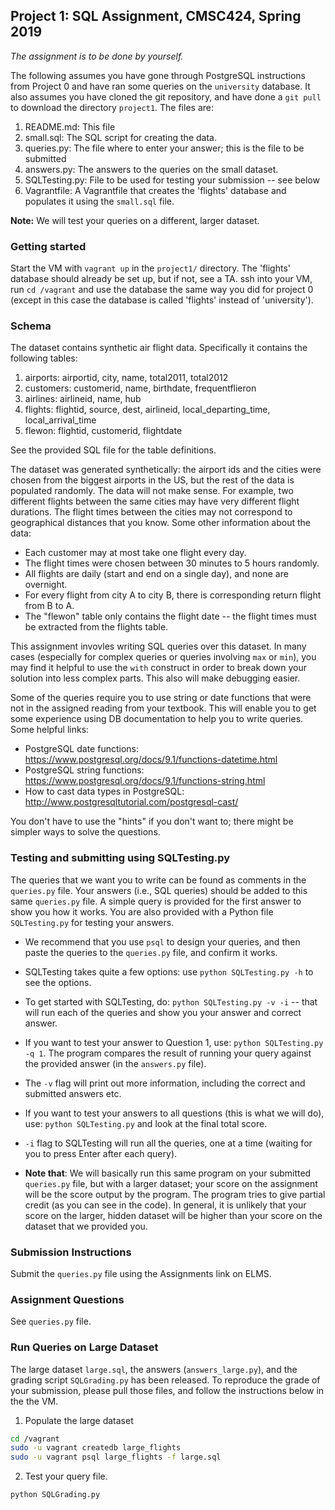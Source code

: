 ## Project 1: SQL Assignment, CMSC424, Spring 2019

*The assignment is to be done by yourself.*

The following assumes you have gone through PostgreSQL instructions from Project 0 and have ran some queries on the `university` database. It also assumes you have cloned the git repository, and have done a `git pull` to download the directory `project1`. The files are:

1. README.md: This file
1. small.sql: The SQL script for creating the data.
1. queries.py: The file where to enter your answer; this is the file to be submitted
1. answers.py: The answers to the queries on the small dataset.
1. SQLTesting.py: File to be used for testing your submission -- see below
1. Vagrantfile: A Vagrantfile that creates the 'flights' database and populates it using the `small.sql` file.

**Note:** We will test your queries on a different, larger dataset.

### Getting started
Start the VM with `vagrant up` in the `project1/` directory. The 'flights' database should already be set up, but if not, see a TA. ssh into your VM, run `cd /vagrant` and use the database the same way you did for project 0 (except in this case the database is called 'flights' instead of 'university').

### Schema
The dataset contains synthetic air flight data. Specifically it contains the following tables:

1. airports: airportid, city, name, total2011, total2012
1. customers: customerid, name, birthdate, frequentflieron
1. airlines: airlineid, name, hub
1. flights: flightid, source, dest, airlineid, local_departing_time, local_arrival_time
1. flewon: flightid, customerid, flightdate

See the provided SQL file for the table definitions.

The dataset was generated synthetically: the airport ids and the cities were chosen from the biggest airports in the US, but the rest of the data is populated randomly. The data will not make sense. For example, two different flights between the same cities may have very different flight durations. The flight times between the cities may not correspond to geographical distances that you know. Some other information about the data:
- Each customer may at most take one flight every day.
- The flight times were chosen between 30 minutes to 5 hours randomly.
- All flights are daily (start and end on a single day), and none are overnight.
- For every flight from city A to city B, there is corresponding return flight from B to A.
- The "flewon" table only contains the flight date -- the flight times must be extracted from the flights table.

This assignment invovles writing SQL queries over this dataset.  In many cases (especially for complex queries or queries involving
`max` or `min`), you may find it helpful to use the `with` construct in order to break down your solution into less complex parts. This also will make debugging easier.

Some of the queries require you to use string or date functions that were not in the assigned reading from your textbook. This will enable you to get some experience using DB documentation to help you to write queries. Some helpful links:

- PostgreSQL date functions: https://www.postgresql.org/docs/9.1/functions-datetime.html
- PostgreSQL string functions: https://www.postgresql.org/docs/9.1/functions-string.html
- How to cast data types in PostgreSQL: http://www.postgresqltutorial.com/postgresql-cast/

You don't have to use the "hints" if you don't want to; there might
be simpler ways to solve the questions.

### Testing and submitting using SQLTesting.py
The queries that we want you to write can be found as comments in the `queries.py` file. Your answers (i.e., SQL queries) should be added to this same `queries.py` file. A simple query is provided for the first answer to show you how it works.
You are also provided with a Python file `SQLTesting.py` for testing your answers.

- We recommend that you use `psql` to design your queries, and then paste the queries to the `queries.py` file, and confirm it works.

- SQLTesting takes quite a few options: use `python SQLTesting.py -h` to see the options.

- To get started with SQLTesting, do: `python SQLTesting.py -v -i` -- that will run each of the queries and show you your answer and correct answer.

- If you want to test your answer to Question 1, use: `python SQLTesting.py -q 1`. The program compares the result of running your query against the provided answer (in the `answers.py` file).

- The `-v` flag will print out more information, including the correct and submitted answers etc.

- If you want to test your answers to all questions (this is what we will do), use: `python SQLTesting.py` and look at the final total score.

- `-i` flag to SQLTesting will run all the queries, one at a time (waiting for you to press Enter after each query).

- **Note that**: We will basically run this same program on your submitted `queries.py` file, but with a larger dataset; your score on the assignment will
be the score output by the program. The program tries to give partial credit (as you can see in the code). In general, it is unlikely that your score on the larger, hidden
dataset will be higher than your score on the dataset that we provided you.  

### Submission Instructions
Submit the `queries.py` file using the Assignments link on ELMS.

### Assignment Questions
See `queries.py` file.

### Run Queries on Large Dataset
The large dataset `large.sql`, the answers (`answers_large.py`), and the grading script `SQLGrading.py` has been released.
To reproduce the grade of your submission, please pull those files, and follow the instructions below in the the VM.

1. Populate the large dataset
```bash
cd /vagrant
sudo -u vagrant createdb large_flights
sudo -u vagrant psql large_flights -f large.sql
```
2. Test your query file.
```bash
python SQLGrading.py
```
